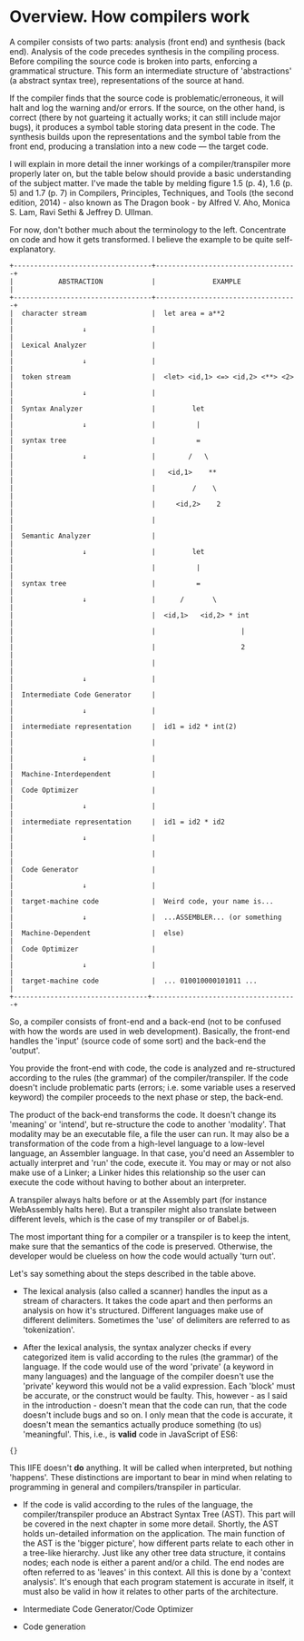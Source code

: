 # Overview. How compilers work

A compiler consists of two parts: analysis (front end) and synthesis (back end). 
Analysis of the code precedes synthesis in the compiling process. Before compiling 
the source code is broken into parts, enforcing a grammatical structure. This form an
intermediate structure of 'abstractions' (a abstract syntax tree), representations of 
the source at hand. 

If the compiler finds that the source code is problematic/erroneous, it will halt and 
log the warning and/or errors. If the source, on the other hand, is correct (there by
not guarteing it actually works; it can still include major bugs), it produces a symbol 
table storing data present in the code. The synthesis builds
upon the representations and the symbol table from the front end, producing a
translation into a new code — the target code.

I will explain in more detail the inner workings of a compiler/transpiler more 
properly later on, but the table below should provide a basic understanding of the
subject matter. I've made the table by melding figure 1.5 (p. 4), 1.6 (p. 5) and 
1.7 (p. 7) in Compilers, Principles, Techniques, and Tools (the second edition, 
2014) - also known as The Dragon book - by Alfred V. Aho, Monica S. Lam, 
Ravi Sethi & Jeffrey D. Ullman. 

For now, don't bother much about the terminology to the left. Concentrate on
code and how it gets transformed. I believe the example to be quite self-explanatory.

```
+----------------------------------+-----------------------------------+
|           ABSTRACTION            |              EXAMPLE              |
+----------------------------------+-----------------------------------+
|  character stream                |  let area = a**2                  |
|                 ↓                |                                   |
|  Lexical Analyzer                |                                   |
|                 ↓                |                                   |
|  token stream                    |  <let> <id,1> <=> <id,2> <**> <2> |
|                 ↓                |                                   |
|  Syntax Analyzer                 |         let                       |
|                 ↓                |          |                        |
|  syntax tree                     |          =                        |
|                 ↓                |        /   \                      |
|                                  |   <id,1>    **                    |
|                                  |         /    \                    |
|                                  |     <id,2>    2                   |
|                                  |                                   |
|  Semantic Analyzer               |                                   |
|                 ↓                |         let                       |
|                                  |          |                        |
|  syntax tree                     |          =                        |
|                 ↓                |      /       \                    |
|                                  |  <id,1>   <id,2> * int            |
|                                  |                     |             |
|                                  |                     2             |
|                                  |                                   |
|                 ↓                |                                   |
|  Intermediate Code Generator     |                                   |
|                 ↓                |                                   |
|  intermediate representation     |  id1 = id2 * int(2)               |
|                                  |                                   | 
|                 ↓                |                                   |
|  Machine-Interdependent          |                                   |
|  Code Optimizer                  |                                   | 
|                 ↓                |                                   |
|  intermediate representation     |  id1 = id2 * id2                  |
|                 ↓                |                                   |
|                                  |                                   |
|  Code Generator                  |                                   |
|                 ↓                |                                   |
|  target-machine code             |  Weird code, your name is...      |
|                 ↓                |  ...ASSEMBLER... (or something    |
|  Machine-Dependent               |  else)                            | 
|  Code Optimizer                  |                                   | 
|                 ↓                |                                   |
|  target-machine code             |  ... 010010000101011 ...          |
+---------------------------------+------------------------------------+
```

So, a compiler consists of front-end and a back-end (not to be confused with 
how the words are used in web development). Basically, the front-end handles 
the 'input' (source code of some sort) and the back-end the 'output'. 

You provide the front-end with code, the code is analyzed and re-structured 
according to the rules (the grammar) of the compiler/transpiler. If the code 
doesn't include problematic parts (errors; i.e. some variable uses a 
reserved keyword) the compiler proceeds to the next phase or step, the back-end.

The product of the back-end transforms the code. It doesn't change its 
'meaning' or 'intend', but re-structure the code to another 'modality'. That modality 
may be an executable file, a file the user can run. It may also be a transformation of 
the code from a high-level language to a low-level language, an Assembler 
language. In that case, you'd need an Assembler to actually interpret and 
'run' the code, execute it. You may or may or not also make use of a Linker; a Linker 
hides this relationship so the user can execute the code without having to 
bother about an interpreter.

A transpiler always halts before or at the Assembly part (for instance WebAssembly 
halts here). But a transpiler might also translate between different levels, which is 
the case of my transpiler or of Babel.js.

The most important thing for a compiler or a transpiler is to keep the intent, make sure 
that the semantics of the code is preserved. Otherwise, the developer would be 
clueless on how the code would actually 'turn out'.

Let's say something about the steps described in the table above.

* The lexical analysis (also called a scanner) handles the input as a stream 
of characters. It takes the code apart and then performs an analysis on how 
it's structured.  Different languages make use of different delimiters. Sometimes 
the 'use' of delimiters are referred to as 'tokenization'.

* After the lexical analysis, the syntax analyzer checks if every categorized 
item is valid according to the rules (the grammar) of the language. If the code would 
use of the word 'private' (a keyword in many languages) and the language of the 
compiler doesn't use the 'private' keyword this would not be a valid expression. 
Each 'block' must be accurate, or the construct would be faulty. This, however - as I 
said in the introduction - doesn't mean that the code can run, that the code 
doesn't include bugs and so on. I only mean that the code is accurate, it doesn't 
mean the semantics actually produce something (to us) 'meaningful'. This, i.e., is **valid** 
code in JavaScript of ES6:

```
{}
```
This IIFE doesn't **do** anything. It will be called when interpreted, but nothing 
'happens'. These distinctions are important to bear in mind when relating to 
programming in general and compilers/transpiler in particular.

* If the code is valid according to the rules of the language, the 
compiler/transpiler produce an Abstract Syntax Tree (AST). This part will be 
covered in the next chapter in some more detail. Shortly, the AST holds un-detailed 
information on the application. The main function of the AST is the 'bigger picture', 
how different parts relate to each other in a tree-like hierarchy. Just like any 
other tree data structure, it contains nodes; each node is either a parent and/or 
a child. The end nodes are often referred to as 'leaves' in this context. All this 
is done by a 'context analysis'. It's enough that each program statement is 
accurate in itself, it must also be valid in how it relates to other parts 
of the architecture.

* Intermediate Code Generator/Code Optimizer 

* Code generation







